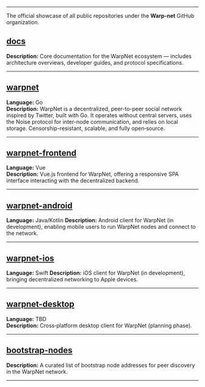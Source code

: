 

---
The official showcase of all public repositories under the **Warp‑net** GitHub organization.


## [docs](https://warp-net.github.io/docs)
**Description:** Core documentation for the WarpNet ecosystem — includes architecture overviews,
developer guides, and protocol specifications.

---

## [warpnet](https://github.com/Warp-net/warpnet)
**Language:** Go  
**Description:** WarpNet is a decentralized, peer-to-peer social network inspired by Twitter, 
built with Go. It operates without central servers, uses the Noise protocol for inter-node 
communication, and relies on local storage. Censorship-resistant, scalable, and fully open‑source.

---

## [warpnet-frontend](https://github.com/Warp-net/warpnet-frontend)
**Language:** Vue  
**Description:** Vue.js frontend for WarpNet, offering a responsive SPA interface interacting 
with the decentralized backend.

---

## [warpnet-android](https://github.com/Warp-net/warpnet-android)
**Language:** Java/Kotlin
**Description:** Android client for WarpNet (in development), enabling mobile users to run 
WarpNet nodes and connect to the network.

---

## [warpnet-ios](https://github.com/Warp-net/warpnet-ios)
**Language:** Swift
**Description:** iOS client for WarpNet (in development), bringing decentralized networking 
to Apple devices.

---

## [warpnet-desktop](https://github.com/Warp-net/warpnet-desktop)
**Language:** TBD  
**Description:** Cross‑platform desktop client for WarpNet (planning phase).

---

## [bootstrap-nodes](https://github.com/Warp-net/bootstrap-nodes)
**Description:** A curated list of bootstrap node addresses for peer discovery in the WarpNet network.

---

